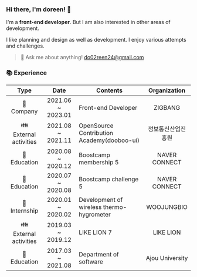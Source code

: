 ### Hi there, I'm doreen! 👋

I'm a **front-end developer**. But I am also interested in other areas of development.

I like planning and design as well as development. I enjoy various attempts and challenges.

> 💌 Ask me about anything! do02reen24@gmail.com

### 📚 Experience

|         Type          |       Date        | Contents                                  |  Organization   |
| :-------------------: | :---------------: | ----------------------------------------- | :-------------: |
|       🏢 Company       | 2021.06 ~ 2023.01 | Front-end Developer                       |     ZIGBANG     |
| 👪 External activities | 2021.08 ~ 2021.11 | OpenSource Contribution Academy(dooboo-ui)|  정보통신산업진흥원  |
|      🏫 Education      | 2020.08 ~ 2020.12 | Boostcamp membership 5                    |  NAVER CONNECT  |
|      🏫 Education      | 2020.07 ~ 2020.08 | Boostcamp challenge 5                     |  NAVER CONNECT  |
|     🏢 Internship      | 2020.01 ~ 2020.02 | Development of wireless thermo-hygrometer |   WOOJUNGBIO    |
| 👪 External activities | 2019.03 ~ 2019.12 | LIKE LION 7                               |    LIKE LION    |
|      🏫 Education      | 2017.03 ~ 2021.08 | Department of software                    | Ajou University |

